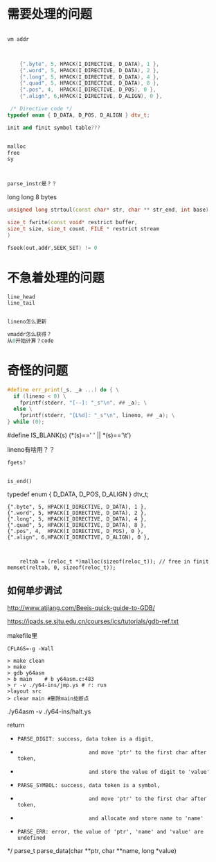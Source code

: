
# 需要处理的问题
```cpp

vm addr



    {".byte", 5, HPACK(I_DIRECTIVE, D_DATA), 1 },
    {".word", 5, HPACK(I_DIRECTIVE, D_DATA), 2 },
    {".long", 5, HPACK(I_DIRECTIVE, D_DATA), 4 },
    {".quad", 5, HPACK(I_DIRECTIVE, D_DATA), 8 },
    {".pos", 4,  HPACK(I_DIRECTIVE, D_POS), 0 },
    {".align", 6,HPACK(I_DIRECTIVE, D_ALIGN), 0 },

 /* Directive code */
typedef enum { D_DATA, D_POS, D_ALIGN } dtv_t;

init and finit symbol table???


malloc
free
sy



parse_instr是？？

```


long long 8 bytes

```cpp
unsigned long strtoul(const char* str, char ** str_end, int base)

size_t fwrite(const void* restrict buffer,
size_t size, size_t count, FILE * restrict stream
)

```
```cpp
fseek(out,addr,SEEK_SET) != 0
```


# 不急着处理的问题

```cpp
line_head
line_tail


lineno怎么更新

vmaddr怎么获得？
从0开始计算？code

```







# 奇怪的问题

```cpp
#define err_print(_s, _a ...) do { \
  if (lineno < 0) \
    fprintf(stderr, "[--]: "_s"\n", ## _a); \
  else \
    fprintf(stderr, "[L%d]: "_s"\n", lineno, ## _a); \
} while (0);
```


#define IS_BLANK(s) (*(s)==' ' || *(s)=='\t')

lineno有啥用？？
```cpp
fgets?


```


```

is_end()

```


typedef enum { D_DATA, D_POS, D_ALIGN } dtv_t;


    {".byte", 5, HPACK(I_DIRECTIVE, D_DATA), 1 },
    {".word", 5, HPACK(I_DIRECTIVE, D_DATA), 2 },
    {".long", 5, HPACK(I_DIRECTIVE, D_DATA), 4 },
    {".quad", 5, HPACK(I_DIRECTIVE, D_DATA), 8 },
    {".pos", 4,  HPACK(I_DIRECTIVE, D_POS), 0 },
    {".align", 6,HPACK(I_DIRECTIVE, D_ALIGN), 0 },



        reltab = (reloc_t *)malloc(sizeof(reloc_t)); // free in finit
    memset(reltab, 0, sizeof(reloc_t));


## 如何单步调试

http://www.atjiang.com/Beejs-quick-guide-to-GDB/

https://ipads.se.sjtu.edu.cn/courses/ics/tutorials/gdb-ref.txt

makefile里

```
CFLAGS=-g -Wall
```

```
> make clean
> make
> gdb y64asm
> b main    # b y64asm.c:483
> r -v ./y64-ins/jmp.ys # r: run
>layout src
> clear main #删除main处断点
```
./y64asm -v ./y64-ins/halt.ys



 return
 *     PARSE_DIGIT: success, data token is a digit,
 *                            and move 'ptr' to the first char after token,
 *                            and store the value of digit to 'value'
 *     PARSE_SYMBOL: success, data token is a symbol,
 *                            and move 'ptr' to the first char after token,
 *                            and allocate and store name to 'name' 
 *     PARSE_ERR: error, the value of 'ptr', 'name' and 'value' are undefined
 */
parse_t parse_data(char **ptr, char **name, long *value)